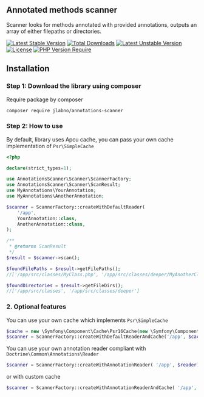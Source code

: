Annotated methods scanner
-----------------

Scanner looks for methods annotated with provided annotations, outputs an array of either filepaths or directories.

[![Latest Stable Version](http://poser.pugx.org/jlabno/annotations-scanner/v)](https://packagist.org/packages/jlabno/annotations-scanner) [![Total Downloads](http://poser.pugx.org/jlabno/annotations-scanner/downloads)](https://packagist.org/packages/jlabno/annotations-scanner) [![Latest Unstable Version](http://poser.pugx.org/jlabno/annotations-scanner/v/unstable)](https://packagist.org/packages/jlabno/annotations-scanner) [![License](http://poser.pugx.org/jlabno/annotations-scanner/license)](https://packagist.org/packages/jlabno/annotations-scanner) [![PHP Version Require](http://poser.pugx.org/jlabno/annotations-scanner/require/php)](https://packagist.org/packages/jlabno/annotations-scanner)

Installation
------------

### Step 1: Download the library using composer

Require package by composer

``` bash
composer require jlabno/annotations-scanner
```

### Step 2: How to use

By default, library uses Apcu cache, you can pass your own cache implementation of `Psr\SimpleCache`

``` php
<?php

declare(strict_types=1);

use AnnotationsScanner\Scanner\ScannerFactory;
use AnnotationsScanner\Scanner\ScanResult;
use MyAnnotations\YourAnnotation;
use MyAnnotations\AnotherAnnotation;

$scanner = ScannerFactory::createWithDefaultReader(
    '/app',
    YourAnnotation::class,
    AnotherAnnotation::class,
);

/**
 * @returns ScanResult
 */
$result = $scanner->scan();

$foundFilePaths = $result->getFilePaths();
//['/app/src/classes/MyClass.php', '/app/src/classes/deeper/MyAnotherClass.php']

$foundDirectories = $result->getFileDirs();
//['/app/src/classes', '/app/src/classes/deeper']
```


### 2. Optional features

You can use your own cache which implements `Psr\SimpleCache`

``` php
$cache = new \Symfony\Component\Cache\Psr16Cache(new \Symfony\Component\Cache\Adapter\NullAdapter());
$scanner = ScannerFactory::createWithDefaultReaderAndCache('/app', $cache);
```

You can use your own annotation reader compliant with `Doctrine\Common\Annotations\Reader`

``` php
$scanner = ScannerFactory::createWithAnnotationReader( '/app', $reader);
```
or with custom cache

``` php
$scanner = ScannerFactory::createWithAnnotationReaderAndCache( '/app', $reader, $cache);
```
